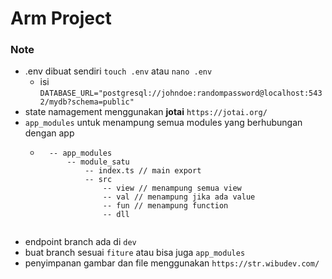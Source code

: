 # Arm Project

### Note
- .env dibuat sendiri `touch .env` atau `nano .env` 
  - isi `DATABASE_URL="postgresql://johndoe:randompassword@localhost:5432/mydb?schema=public"`
- state namagement menggunakan **jotai** `https://jotai.org/`
- `app_modules` untuk menampung semua modules yang berhubungan dengan app
    - ```
        -- app_modules
            -- module_satu
                -- index.ts // main export
                -- src
                    -- view // menampung semua view
                    -- val // menampung jika ada value
                    -- fun // menampung function
                    -- dll
    ```
- endpoint branch ada di `dev`
- buat branch sesuai `fiture` atau bisa juga `app_modules`
- penyimpanan gambar dan file menggunakan `https://str.wibudev.com/`